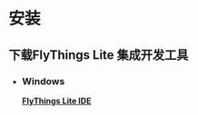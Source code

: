 # 安装
## 下载FlyThings Lite 集成开发工具

* ### Windows   
  <a id="ide-download" href="http://218.64.94.46/14731609.s21d-14.faiusrd.com/0/ABUIABBLGAAg6pntgAYoypr1rwI?f=FlyThingsLite-setup.exe&v=1612401900&wsiphost=local&wsrid_tag=60d28bf5_PS-000-01Jr774_19914-16155"> <strong>FlyThings Lite IDE</strong></a>
 
